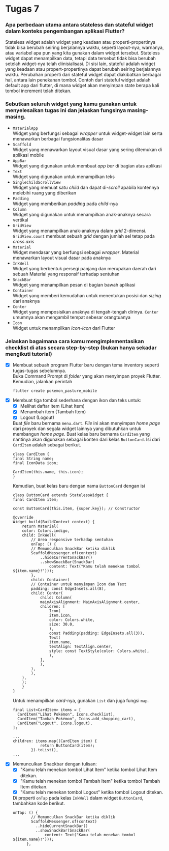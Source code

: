 # Tugas 7

### Apa perbedaan utama antara stateless dan stateful widget dalam konteks pengembangan aplikasi Flutter?
Stateless widget adalah widget yang keadaan atau properti-propertinya tidak bisa berubah seiring berjalannya waktu, seperti layout-nya, warnanya, atau variabel apa pun yang kita gunakan dalam widget tersebut. Stateless widget dapat menampilkan data, tetapi data tersebut tidak bisa berubah setelah widget-nya telah diinisialisasi. Di sisi lain, stateful adalah widget yang keadaan atau propert-propertinya dapat berubah seiring berjalannya waktu. Perubahan properti dari stateful widget dapat diakibatkan berbagai hal, antara lain penekanan tombol. Contoh dari stateful widget adalah default app dari flutter, di mana widget akan menyimpan state berapa kali tombol increment telah ditekan.

### Sebutkan seluruh widget yang kamu gunakan untuk menyelesaikan tugas ini dan jelaskan fungsinya masing-masing.
- `MaterialApp`\
Widget yang berfungsi sebagai *wrapper* untuk widget-widget lain serta menawarkan berbagai fungsionalitas dasar
- `Scaffold`\
Widget yang menawarkan layout visual dasar yang sering ditemukan di aplikasi mobile
- `AppBar`\
Widget yang digunakan untuk membuat *app bar* di bagian atas aplikasi
- `Text`\
Widget yang digunakan untuk menampilkan teks
- `SingleChildScrollView`\
Widget yang memuat satu *child* dan dapat di-*scroll* apabila kontennya melebihi ruang yang diberikan
- `Padding`\
Widget yang memberikan *padding* pada *child*-nya
- `Column`\
Widget yang digunakan untuk menampilkan anak-anaknya secara vertikal
- `GridView`\
Widget yang menampilkan anak-anaknya dalam *grid* 2-dimensi. `GridView.count` membuat sebuah *grid* dengan jumlah sel tetap pada *cross axis*
- `Material`\
Widget mendasar yang berfungsi sebagai *wrapper*. Material menawarkan layout visual dasar pada anaknya
- `InkWell`\
Widget yang berbentuk persegi panjang dan merupakan daerah dari sebuah Material yang responsif terhadap sentuhan
- `SnackBar`\
Widget yang menampilkan pesan di bagian bawah aplikasi
- `Container`\
Widget yang memberi kemudahan untuk menentukan posisi dan *sizing* dari anaknya
- `Center`\
Widget yang memposisikan anaknya di tengah-tengah dirinya. `Center` umumnya akan mengambil tempat sebesar orangtuanya
- `Icon`\
Widget untuk menampilkan *icon-icon* dari Flutter

### Jelaskan bagaimana cara kamu mengimplementasikan checklist di atas secara step-by-step (bukan hanya sekadar mengikuti tutorial)
- [x] Membuat sebuah program Flutter baru dengan tema inventory seperti tugas-tugas sebelumnya.\
  Buka Command Prompt di *folder* yang akan menyimpan proyek Flutter. Kemudian, jalankan perintah
  ```
  flutter create pokemon_pasture_mobile
  ```
- [x] Membuat tiga tombol sederhana dengan ikon dan teks untuk:
  - [x] Melihat daftar item (Lihat Item)
  - [x] Menambah item (Tambah Item)
  - [x] Logout (Logout)
  
  Buat *file* baru bernama `menu.dart`. *File* ini akan menyimpan *home page* dari proyek dan segala widget lainnya yang dibutuhkan untuk membangun *home page*. Buat kelas baru bernama `CardItem` yang nantinya akan digunakan sebagai konten dari kelas `ButtonCard`. Isi dari `CardItem` adalah sebagai berikut.
    ```
    class CardItem {
    final String name;
    final IconData icon;

    CardItem(this.name, this.icon);
    }
    ```
    Kemudian, buat kelas baru dengan nama `ButtonCard` dengan isi
    ```
    class ButtonCard extends StatelessWidget {
    final CardItem item;

    const ButtonCard(this.item, {super.key}); // Constructor

    @override
    Widget build(BuildContext context) {
        return Material(
        color: Colors.indigo,
        child: InkWell(
            // Area responsive terhadap sentuhan
            onTap: () {
            // Memunculkan SnackBar ketika diklik
            ScaffoldMessenger.of(context)
                ..hideCurrentSnackBar()
                ..showSnackBar(SnackBar(
                    content: Text("Kamu telah menekan tombol ${item.name}!")));
            },
            child: Container(
            // Container untuk menyimpan Icon dan Text
            padding: const EdgeInsets.all(8),
            child: Center(
                child: Column(
                mainAxisAlignment: MainAxisAlignment.center,
                children: [
                    Icon(
                    item.icon,
                    color: Colors.white,
                    size: 30.0,
                    ),
                    const Padding(padding: EdgeInsets.all(3)),
                    Text(
                    item.name,
                    textAlign: TextAlign.center,
                    style: const TextStyle(color: Colors.white),
                    ),
                ],
                ),
            ),
            ),
        ),
        );
        }
    }
    ```
    Untuk menampilkan *card*-nya, gunakan `List` dan juga fungsi `map`.
    ```
    final List<CardItem> items = [
      CardItem("Lihat Pokémon", Icons.checklist),
      CardItem("Tambah Pokémon", Icons.add_shopping_cart),
      CardItem("Logout", Icons.logout),
    ];
    ```
    ```
    ...
    children: items.map((CardItem item) {
                return ButtonCard(item);
            }).toList(),
    ...
    ```
- [x] Memunculkan Snackbar dengan tulisan:
  - [x] "Kamu telah menekan tombol Lihat Item" ketika tombol Lihat Item ditekan.
  - [x] "Kamu telah menekan tombol Tambah Item" ketika tombol Tambah Item ditekan.
  - [x] "Kamu telah menekan tombol Logout" ketika tombol Logout ditekan.
  
  Di properti `onTap` pada kelas `InkWell` dalam widget `ButtonCard`, tambahkan kode berikut.
  ```
  onTap: () {
          // Memunculkan SnackBar ketika diklik
          ScaffoldMessenger.of(context)
            ..hideCurrentSnackBar()
            ..showSnackBar(SnackBar(
                content: Text("Kamu telah menekan tombol ${item.name}!")));
        },
  ```
